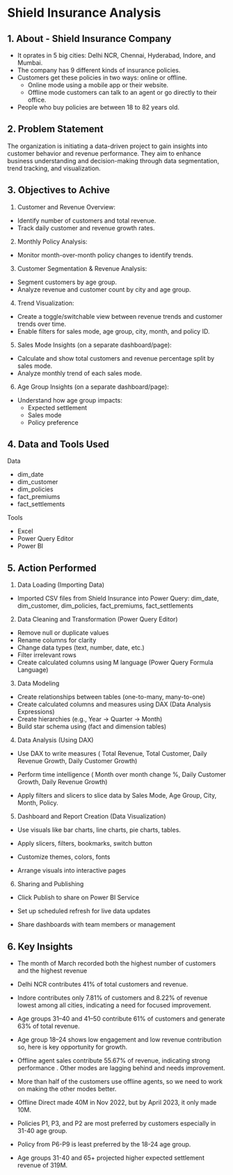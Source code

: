 
# Shield Insurance Analysis 

## 1. About - Shield Insurance Company

 * It oprates in 5 big cities: Delhi NCR, Chennai, Hyderabad, Indore, and Mumbai.
 * The company has 9 different kinds of insurance policies.
 * Customers get these policies in two ways: online or offline.
    * Online mode using a mobile app or their website.
    * Offline mode customers can talk to an agent or go directly to their office.
 * People who buy policies are between 18 to 82 years old.

 ## 2. Problem Statement

 The organization is initiating a data-driven project to gain insights into customer behavior and revenue performance. They aim to enhance business understanding and decision-making through data segmentation, trend tracking, and visualization.

 ## 3. Objectives to Achive

  1. Customer and Revenue Overview:
  * Identify number of customers and total revenue.
  * Track daily customer and revenue growth rates.

  2. Monthly Policy Analysis:
 * Monitor month-over-month policy changes to identify trends.

  3. Customer Segmentation & Revenue Analysis:
 * Segment customers by age group.
 * Analyze revenue and customer count by city and age group.

  4. Trend Visualization:
 * Create a toggle/switchable view between revenue trends and customer trends over time.
 * Enable filters for sales mode, age group, city, month, and policy ID.

  5. Sales Mode Insights (on a separate dashboard/page):
 * Calculate and show total customers and       revenue percentage split by sales mode.
 * Analyze monthly trend of each sales mode.

  6. Age Group Insights (on a separate dashboard/page):
 * Understand how age group impacts:
   * Expected settlement
   * Sales mode
   * Policy preference

## 4. Data and Tools Used

 Data
   * dim_date
   * dim_customer
   * dim_policies
   * fact_premiums
   * fact_settlements

 
 
  Tools
 * Excel
 * Power Query Editor
 * Power BI


## 5. Action Performed

  1. Data Loading (Importing Data)

  * Imported CSV files from Shield Insurance into Power Query: dim_date, dim_customer, dim_policies, fact_premiums, fact_settlements

  2. Data Cleaning and Transformation (Power Query Editor)

  * Remove null or duplicate values
  * Rename columns for clarity
  * Change data types (text, number, date, etc.)
  * Filter irrelevant rows
  * Create calculated columns using M language (Power Query Formula Language)

 3. Data Modeling

 *  Create relationships between tables (one-to-many, many-to-one)
 * Create calculated columns and measures using DAX (Data Analysis Expressions)
 * Create hierarchies (e.g., Year → Quarter → Month)
 * Build star schema using (fact and dimension tables) 

 4. Data Analysis (Using DAX)
 * Use DAX to write measures ( Total Revenue, Total Customer, Daily Revenue Growth, Daily Customer Growth)

 * Perform time intelligence ( Month over month change %, Daily Customer Growth, Daily Revenue Growth)

 * Apply filters and slicers to slice data by Sales Mode, Age Group, City, Month, Policy.

 5. Dashboard and Report Creation (Data Visualization)

 * Use visuals like bar charts, line charts, pie charts, tables.

 * Apply slicers, filters, bookmarks, switch button

 * Customize themes, colors, fonts

 * Arrange visuals into interactive pages

 6. Sharing and Publishing

 * Click Publish to share on Power BI Service

 * Set up scheduled refresh for live data updates

 * Share dashboards with team members or management

 ## 6. Key Insights

 * The month of March recorded both the highest number of customers and the highest revenue

 * Delhi NCR contributes 41% of total customers and revenue.

 * Indore contributes only 7.81% of customers and 8.22% of revenue lowest among all cities, indicating a need for focused improvement.

 * Age groups 31–40 and 41–50 contribute 61% of customers and generate 63% of total revenue.

 * Age group 18–24 shows low engagement and low revenue contribution so, here is key opportunity for growth.

 * Offline agent sales contribute 55.67% of revenue, indicating strong performance . Other modes  are lagging behind and needs improvement.

 * More than half of the customers use offline agents, so we need to work on making the other modes better.

 * Offline Direct made 40M in Nov 2022, but by April 2023, it only made 10M.

 * Policies P1, P3, and P2 are most preferred by customers especially in  31-40 age group.

 * Policy from P6-P9 is least preferred by the 18-24 age group.

 * Age groups 31-40 and 65+ projected higher expected settlement revenue of 319M.



